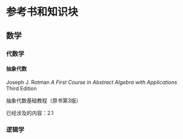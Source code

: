 # 参考书和知识块

## 数学

### 代数学

#### 抽象代数

Joseph J. Rotman *A First Course in Abstract Algebra with Applications* Third Edition

抽象代数基础教程（原书第3版）

已经涉及的内容：2.1

### 逻辑学